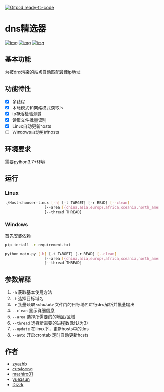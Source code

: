[![Gitpod ready-to-code](https://img.shields.io/badge/Gitpod-ready--to--code-blue?logo=gitpod)](https://gitpod.io/#https://github.com/zyazhb/Hosts-chooser)

# dns精选器
[![img](https://badgen.net/badge/license/MIT/blue)](https://github.com/zyazhb/Hosts-chooser/blob/master/LICENSE)
[![img](https://badgen.net/github/last-commit/zyazhb/Hosts-chooser)](https://github.com/zyazhb/Hosts-chooser/commits/master)
[![img](https://badgen.net/github/contributors/zyazhb/Hosts-chooser)](https://github.com/zyazhb/Hosts-chooser/graphs/contributors)
## 基本功能

为被dns污染的站点自动匹配最佳ip地址

## 功能特性
- [x]  多线程 
- [x]  本地模式和网络模式获取ip
- [x]  ip存活检验测速
- [x]  读取文件批量识别
- [x]  Linux自动更新hosts
- [ ]  Windows自动更新hosts

## 环境要求

需要python3.7+环境

## 运行

### Linux

```bash
./Host-chooser-linux [-h] [-t TARGET] [-r READ] [--clean]
                  [--area [{china,asia,europe,africa,oceania,north_america,south_america}]]
                  [--thread THREAD]
```

### Windows

首先安装依赖

```bash
pip install -r requirement.txt
```

```bash
python main.py [-h] [-t TARGET] [-r READ] [--clean]
                  [--area [{china,asia,europe,africa,oceania,north_america,south_america}]]
                  [--thread THREAD]
```

## 参数解释
1. `-h` 获取基本使用方法
2. `-t` 选择目标域名
3. `-r` 批量读取<dns.txt>文件内的目标域名进行dns解析并批量输出
4. `--clean` 显示详细信息
5. `--area` 选择所需要的的地区/区域
6. `--thread` 选择所需要的进程数(默认为3)
7. `--update` 在linux下，更新hosts中的dns
8. `--auto` 开启crontab 定时自动更新hosts


## 作者
- [zyazhb](https://github.com/zyazhb)
- [cuteloong](https://github.com/CuteLoong)
- [mashiro01](https://github.com/mashiro01)
- [yueqsun](https://github.com/yueqsun)
- [Dizzk](https://github.com/Dizzk)
